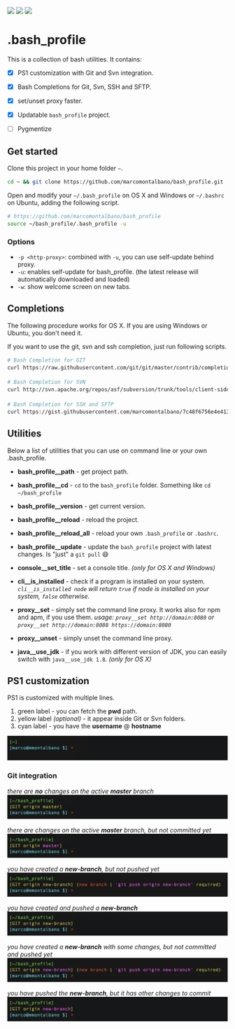 ![](https://img.shields.io/badge/available_for-osx-green.svg?style=flat-square)
![](https://img.shields.io/badge/available_for-ubuntu-green.svg?style=flat-square)
![](https://img.shields.io/badge/available_for-windows-green.svg?style=flat-square)

# .bash_profile

This is a collection of bash utilities. It contains:

- [x] PS1 customization with Git and Svn integration.
- [x] Bash Completions for Git, Svn, SSH and SFTP.
- [x] set/unset proxy faster.
- [x] Updatable `bash_profile` project.
- [ ] Pygmentize


## Get started

Clone this project in your home folder `~`.

```sh
cd ~ && git clone https://github.com/marcomontalbano/bash_profile.git
```

Open and modify your `~/.bash_profile` on OS X and Windows or `~/.bashrc` on Ubuntu, adding the following script.

```sh
# https://github.com/marcomontalbano/bash_profile
source ~/bash_profile/.bash_profile -u
```

### Options

- `-p <http-proxy>`: combined with `-u`, you can use self-update behind proxy.
- `-u`: enables self-update for bash_profile. (the latest release will automatically downloaded and loaded)
- `-w`: show welcome screen on new tabs.


## Completions

The following procedure works for OS X. If you are using Windows or Ubuntu, you don't need it. 

If you want to use the git, svn and ssh completion, just run following scripts.

```sh
# Bash Completion for GIT
curl https://raw.githubusercontent.com/git/git/master/contrib/completion/git-completion.bash -o ~/bash_profile/.bash_completion_git

# Bash Completion for SVN
curl http://svn.apache.org/repos/asf/subversion/trunk/tools/client-side/bash_completion -o ~/bash_profile/.bash_completion_svn

# Bash Completion for SSH and SFTP
curl https://gist.githubusercontent.com/marcomontalbano/7c48f6756e4e4133c30fdb8e1fff3100/raw -o ~/bash_profile/.bash_completion_ssh
```


## Utilities

Below a list of utilities that you can use on command line or your own .bash_profile.

- **bash_profile__path** - get project path.

- **bash_profile__cd** - `cd` to the `bash_profile` folder. Something like `cd ~/bash_profile`

- **bash_profile__version** - get current version.

- **bash_profile__reload** - reload the project.

- **bash_profile__reload_all** - reload your own `.bash_profile` or `.bashrc`.

- **bash_profile__update** - update the `bash_profile` project with latest changes. Is "just" a `git pull` :smile:

- **console__set_title** - set a console title. _(only for OS X and Windows)_

- **cli__is_installed** - check if a program is installed on your system. *`cli__is_installed node` will return `true` if node is installed on your system, `false` otherwise.*

- **proxy__set** - simply set the command line proxy. It works also for npm and apm, if you use them. *usage: `proxy__set http://domain:8080` or `proxy__set http://domain:8080 https://domain:8080`*

- **proxy__unset** - simply unset the command line proxy.

- **java__use_jdk** - if you work with different version of JDK, you can easily switch with `java__use_jdk 1.8`. _(only for OS X)_


## PS1 customization

PS1 is customized with multiple lines.

1. green label - you can fetch the **pwd** path.
1. yellow label _(optional)_ - it appear inside Git or Svn folders.
1. cyan label - you have the **username** @ **hostname**

![](images/PS1.png)


### Git integration

_there are **no** changes on the active **master** branch_
![](images/git--no-changes.png)

_there are changes on the active **master** branch, but not committed yet_
![](images/git--with-changes.png)

_you have created a **new-branch**, but not pushed yet_
![](images/git--new-branch-no-changes.png)

_you have created and pushed a **new-branch**_
![](images/git--new-branch-no-changes-pushed.png)

_you have created a **new-branch** with some changes, but not committed and pushed yet_
![](images/git--new-branch-with-changes.png)

_you have pushed the **new-branch**, but it has other changes to commit_
![](images/git--new-branch-with-changes-pushed.png)
